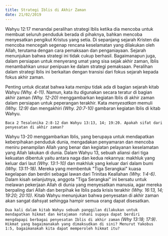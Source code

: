 ```yaml
---
title: Strategi Iblis di Akhir Zaman
date: 21/02/2019
---
```


Wahyu 12:17 menandai peralihan strategi Iblis ketika dia mencoba untuk membuat seluruh penduduk berada di pihaknya, bahkan mencoba menyesatkan pengikut Kristus yang setia. Di sepanjang sejarah Kristen dia mencoba mencegah segenap rencana keselamatan yang dilakukan oleh Allah, terutama dengan cara pemaksaan dan penganiayaan. Sejarah menunjukan bahwa strategi ini tidak cukup berhasil. Bagaimanapun juga, dalam persiapan untuk menyerang umat yang sisa sejak akhir zaman, Iblis menambahkan unsur penipuan ke dalam strategi pemaksaan. Peralihan dalam strategi Iblis ini berkaitan dengan transisi dari fokus sejarah kepada fokus akhir zaman.

Penting untuk dicatat bahwa kata _menipu_ tidak ada di bagian sejarah kitab Wahyu _(Why. 4-11)_. Namun, kata itu digunakan secara teratur di bagian akhir zaman _(Why. 12-20)_ menggambarkan kegiatan Iblis di akhir zaman dalam persiapan untuk peperangan terakhir. Kata _menyesatkan_ memuli _(Why. 12:9)_ dan mengakhiri _(Why. 20:7-10)_ gambaran kegiatan Iblis di kitab Wahyu.

`Baca 2 Tesalonika 2:8-12 dan Wahyu 13:13, 14; 19:20. Apakah sifat dari penyesatan di akhir zaman?`

Wahyu 13-20 menggambarkan Iblis, yang berupaya untuk mendapatkan keberpihakan penduduk dunia, mengadakan penyamaran dan mencoba meniru penampilan Allah yang benar dan kegiatan pelayanan keselamatan yang Allah lakukan di dunia. Dalam Wahyu 13, sebuah aliansi dari tiga kekuatan dibentuk yaitu antara naga dan kedua rekannya: makhluk yang keluar dari laut _(Why. 13:1-10)_ dan makhluk yang keluar dari dalam bumi _(Why. 13:11-18)_. Mereka yang membentuk "Tiga Serangkai" kuasa kegelapan dan berdiri sebagai lawan dari Trinitas Keallahan _(Why. 1:4-6)_. Dalam kisah selanjutnya, anggota "Tiga Serangkai" ini bersatu untuk melawan pekerjaan Allah di dunia yang menyesatkan manusia, agar mereka berpaling dari Allah dan berpihak ke Iblis pada krisis terakhir _(Why. 16:13, 14; 19:20; 20:10)_. Kitab Wahyu menunjukan bahwa penyesatan di akhir zaman akan sangat dahsyat sehingga hampir semua orang dapat disesatkan.

`Dua kali dalam kitab Wahyu sebuah panggilan dilakukan untuk mendapatkan hikmat dan ketajaman rohani supaya dapat berdiri mengdapapi berbagai penyesatan Iblis di akhir zaman` _(Why 13:18; 17:9)_. `Hikmat yang bagaimanakah yang dimaksudkan di sini? Menurut Yakobus 1:5, bagaimanakah kita dapat memperoleh hikmat itu?`
